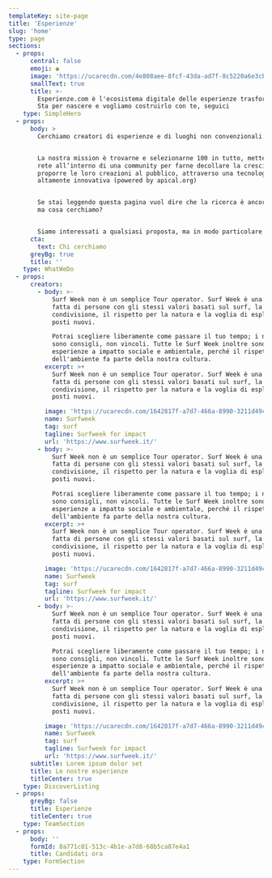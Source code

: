 ```yaml
---
templateKey: site-page
title: 'Esperienze'
slug: 'home'
type: page
sections:
  - props:
      central: false
      emoji: ◉
      image: 'https://ucarecdn.com/4e808aee-8fcf-43da-ad7f-8c5220a6e3cb/'
      smallText: true
      title: >-
        Esperienze.com è l'ecosistema digitale delle esperienze trasformative.
        Sta per nascere e vogliamo costruirlo con te, seguici
    type: SimpleHero
  - props:
      body: >
        Cerchiamo creatori di esperienze e di luoghi non convenzionali.


        La nostra mission è trovarne e selezionarne 100 in tutto, metterli in
        rete all’interno di una community per farne decollare la crescita e
        proporre le loro creazioni al pubblico, attraverso una tecnologia
        altamente innovativa (powered by apical.org)


        Se stai leggendo questa pagina vuol dire che la ricerca è ancora aperta,
        ma cosa cerchiamo?


        Siamo interessati a qualsiasi proposta, ma in modo particolare a queste:
      cta:
        text: Chi cerchiamo
      greyBg: true
      title: ''
    type: WhatWeDo
  - props:
      creators:
        - body: >-
            Surf Week non è un semplice Tour operator. Surf Week è una community
            fatta di persone con gli stessi valori basati sul surf, la
            condivisione, il rispetto per la natura e la voglia di esplorare
            posti nuovi.

            Potrai scegliere liberamente come passare il tuo tempo; i nostri
            sono consigli, non vincoli. Tutte le Surf Week inoltre sono
            esperienze a impatto sociale e ambientale, perché il rispetto
            dell'ambiente fa parte della nostra cultura.
          excerpt: >+
            Surf Week non è un semplice Tour operator. Surf Week è una community
            fatta di persone con gli stessi valori basati sul surf, la
            condivisione, il rispetto per la natura e la voglia di esplorare
            posti nuovi.

          image: 'https://ucarecdn.com/1642817f-a7d7-466a-8990-3211d49ced1b/'
          name: Surfweek
          tag: surf
          tagline: Surfweek for impact
          url: 'https://www.surfweek.it/'
        - body: >-
            Surf Week non è un semplice Tour operator. Surf Week è una community
            fatta di persone con gli stessi valori basati sul surf, la
            condivisione, il rispetto per la natura e la voglia di esplorare
            posti nuovi.

            Potrai scegliere liberamente come passare il tuo tempo; i nostri
            sono consigli, non vincoli. Tutte le Surf Week inoltre sono
            esperienze a impatto sociale e ambientale, perché il rispetto
            dell'ambiente fa parte della nostra cultura.
          excerpt: >+
            Surf Week non è un semplice Tour operator. Surf Week è una community
            fatta di persone con gli stessi valori basati sul surf, la
            condivisione, il rispetto per la natura e la voglia di esplorare
            posti nuovi.

          image: 'https://ucarecdn.com/1642817f-a7d7-466a-8990-3211d49ced1b/'
          name: Surfweek
          tag: surf
          tagline: Surfweek for impact
          url: 'https://www.surfweek.it/'
        - body: >-
            Surf Week non è un semplice Tour operator. Surf Week è una community
            fatta di persone con gli stessi valori basati sul surf, la
            condivisione, il rispetto per la natura e la voglia di esplorare
            posti nuovi.

            Potrai scegliere liberamente come passare il tuo tempo; i nostri
            sono consigli, non vincoli. Tutte le Surf Week inoltre sono
            esperienze a impatto sociale e ambientale, perché il rispetto
            dell'ambiente fa parte della nostra cultura.
          excerpt: >+
            Surf Week non è un semplice Tour operator. Surf Week è una community
            fatta di persone con gli stessi valori basati sul surf, la
            condivisione, il rispetto per la natura e la voglia di esplorare
            posti nuovi.

          image: 'https://ucarecdn.com/1642817f-a7d7-466a-8990-3211d49ced1b/'
          name: Surfweek
          tag: surf
          tagline: Surfweek for impact
          url: 'https://www.surfweek.it/'
      subtitle: Lorem ipsum dolor set
      title: Le nostre esperienze
      titleCenter: true
    type: DiscoverListing
  - props:
      greyBg: false
      title: Esperienze
      titleCenter: true
    type: TeamSection
  - props:
      body: ''
      formId: 8a771c01-513c-4b1e-a7d8-68b5ca87e4a1
      title: Candidati ora
    type: FormSection
---
```


